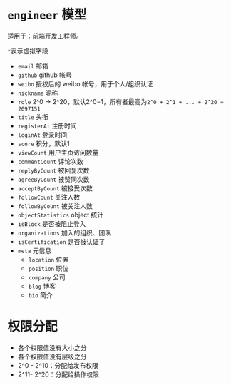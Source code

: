 # `engineer` 模型

适用于：前端开发工程师。

`*`表示虚拟字段

- `email` 邮箱
- `github` github 帐号
- `weibo` 授权后的 weibo 帐号，用于个人/组织认证
- `nickname` 昵称
- `role` 2^0 -> 2^20，默认2^0=1，所有者最高为`2^0 + 2^1 + ... + 2^20 = 2097151`
- `title` 头衔
- `registerAt` 注册时间
- `loginAt` 登录时间
- `score` 积分，默认1
- `viewCount` 用户主页访问数量
- `commentCount` 评论次数
- `replyByCount` 被回复次数
- `agreeByCount` 被赞同次数
- `acceptByCount` 被接受次数
- `followCount` 关注人数
- `followByCount` 被关注人数
- `objectStatistics` object 统计
- `isBlock` 是否被阻止登入
- `organizations` 加入的组织、团队
- `isCertification` 是否被认证了
- `meta` 元信息
	- `location` 位置
	- `position` 职位
	- `company` 公司
	- `blog` 博客
	- `bio` 简介


# 权限分配
- 各个权限值没有大小之分
- 各个权限值没有层级之分
- 2^0 - 2^10：分配给发布权限
- 2^11- 2^20：分配给操作权限